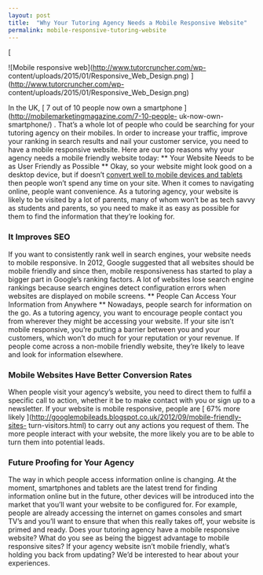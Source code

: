 ```yaml
---
layout: post
title:  "Why Your Tutoring Agency Needs a Mobile Responsive Website"
permalink: mobile-responsive-tutoring-website
---
```

[

![Mobile responsive web](http://www.tutorcruncher.com/wp-
content/uploads/2015/01/Responsive_Web_Design.png)
](http://www.tutorcruncher.com/wp-
content/uploads/2015/01/Responsive_Web_Design.png)

In the UK, [ 7 out of 10
people now own a smartphone ](http://mobilemarketingmagazine.com/7-10-people-
uk-now-own-smartphone/) . That’s a whole lot of people who could be searching
for your tutoring agency on their mobiles. In order to increase your traffic,
improve your ranking in search results and nail your customer service, you
need to have a mobile responsive website. Here are our top reasons why your
agency needs a mobile friendly website today: ** Your Website Needs to be as
User Friendly as Possible ** Okay, so your website might look good on a
desktop device, but if doesn’t [ convert well to mobile devices and tablets
](http://www.tutorcruncher.com/features/mobile-app/) then people won’t spend
any time on your site. When it comes to navigating online, people want
convenience. As a tutoring agency, your website is likely to be visited by a
lot of parents, many of whom won’t be as tech savvy as students and parents,
so you need to make it as easy as possible for them to find the information
that they’re looking for. 

### It Improves SEO

 If you want to consistently
rank well in search engines, your website needs to mobile responsive. In 2012,
Google suggested that all websites should be mobile friendly and since then,
mobile responsiveness has started to play a bigger part in Google’s ranking
factors. A lot of websites lose search engine rankings because search engines
detect configuration errors when websites are displayed on mobile screens. **
People Can Access Your Information from Anywhere ** Nowadays, people search
for information on the go. As a tutoring agency, you want to encourage people
contact you from wherever they might be accessing your website. If your site
isn’t mobile responsive, you’re putting a barrier between you and your
customers, which won’t do much for your reputation or your revenue. If people
come across a non-mobile friendly website, they’re likely to leave and look
for information elsewhere. 

### Mobile Websites Have Better Conversion Rates


When people visit your agency’s website, you need to direct them to fulfil a
specific call to action, whether it be to make contact with you or sign up to
a newsletter. If your website is mobile responsive, people are [ 67% more
likely ](http://googlemobileads.blogspot.co.uk/2012/09/mobile-friendly-sites-
turn-visitors.html) to carry out any actions you request of them. The more
people interact with your website, the more likely you are to be able to turn
them into potential leads. 

### Future Proofing for Your Agency

 The way in
which people access information online is changing. At the moment, smartphones
and tablets are the latest trend for finding information online but in the
future, other devices will be introduced into the market that you’ll want your
website to be configured for. For example, people are already accessing the
internet on games consoles and smart TV’s and you’ll want to ensure that when
this really takes off, your website is primed and ready. Does your tutoring
agency have a mobile responsive website? What do you see as being the biggest
advantage to mobile responsive sites? If your agency website isn’t mobile
friendly, what’s holding you back from updating? We’d be interested to hear
about your experiences.
